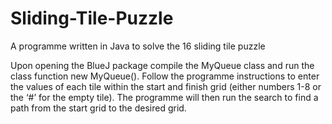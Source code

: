 # Sliding-Tile-Puzzle
A programme written in Java to solve the 16 sliding tile puzzle


Upon opening the BlueJ package compile the MyQueue class and run the class function new MyQueue().
Follow the programme instructions to enter the values of each tile within the start and finish grid (either numbers 1-8 or the ‘#’ for the empty tile).
The programme will then run the search to find a path from the start grid to the desired grid.
